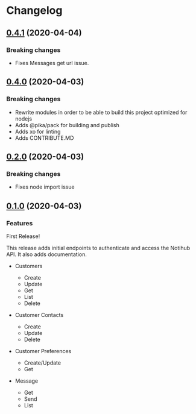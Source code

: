 # Changelog

## [0.4.1](https://github.com/gvillo/notihub-nodejs-sdk/releases/tag/0.4.1) (2020-04-04)
### Breaking changes
* Fixes Messages get url issue.

## [0.4.0](https://github.com/gvillo/notihub-nodejs-sdk/releases/tag/0.4.0) (2020-04-03)
### Breaking changes
* Rewrite modules in order to be able to build this project optimized for nodejs
* Adds @pika/pack for building and publish
* Adds xo for linting
* Adds CONTRIBUTE.MD

## [0.2.0](https://github.com/gvillo/notihub-nodejs-sdk/releases/tag/0.2.0) (2020-04-03)
### Breaking changes
* Fixes node import issue

## [0.1.0](https://github.com/gvillo/notihub-nodejs-sdk/releases/tag/0.1.0) (2020-04-03)
### Features
  First Release!
  
  This release adds initial endpoints to authenticate and access the Notihub API. It also adds documentation.

- Customers
  - Create
  - Update
  - Get
  - List
  - Delete
  
- Customer Contacts
  - Create
  - Update
  - Delete
  
- Customer Preferences
  - Create/Update
  - Get
 
- Message
  - Get
  - Send
  - List
   
    
    
